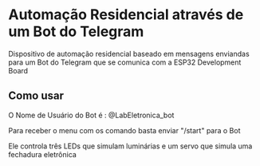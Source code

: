 # Automação Residencial através de um Bot do Telegram

Dispositivo de automação residencial baseado em mensagens enviandas para um Bot do Telegram que se 
comunica com a ESP32 Development Board

## Como usar

O Nome de Usuário do Bot é : @LabEletronica_bot

Para receber o menu com os comando basta enviar "/start" para o Bot

Ele controla três LEDs que simulam luminárias e um servo que simula uma fechadura eletrônica
